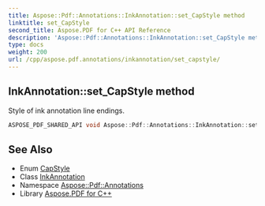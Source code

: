 ```yaml
---
title: Aspose::Pdf::Annotations::InkAnnotation::set_CapStyle method
linktitle: set_CapStyle
second_title: Aspose.PDF for C++ API Reference
description: 'Aspose::Pdf::Annotations::InkAnnotation::set_CapStyle method. Style of ink annotation line endings in C++.'
type: docs
weight: 200
url: /cpp/aspose.pdf.annotations/inkannotation/set_capstyle/
---
```

## InkAnnotation::set_CapStyle method


Style of ink annotation line endings.

```cpp
ASPOSE_PDF_SHARED_API void Aspose::Pdf::Annotations::InkAnnotation::set_CapStyle(Aspose::Pdf::Annotations::CapStyle value)
```

## See Also

* Enum [CapStyle](../../capstyle/)
* Class [InkAnnotation](../)
* Namespace [Aspose::Pdf::Annotations](../../)
* Library [Aspose.PDF for C++](../../../)
